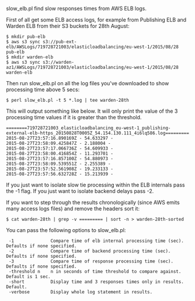 slow_elb.pl find slow responses times from AWS ELB logs. 

First of all get some ELB access logs, for example from Publishing ELB and Warden ELB from their S3 buckets for 28th August:

```
$ mkdir pub-elb
$ aws s3 sync s3://pub-ext-elb/AWSLogs/719728721003/elasticloadbalancing/eu-west-1/2015/08/28 pub-elb
$ mkdir warden-elb
$ aws s3 sync s3://warden-az1/AWSLogs/719728721003/elasticloadbalancing/eu-west-1/2015/08/28 warden-elb
```

Then run slow_elb.pl on all the log files you've downloaded to show processing time above 5 secs:

```
$ perl slow_elb.pl -t 5 *.log | tee warden-28th
```

This will output something like below. It will only print the value of the 3 processing time values if it is greater than the threshold. 

```
========719728721003_elasticloadbalancing_eu-west-1_publishing-external-elb-https_20150828T0005Z_54.154.130.111_4i6lq586.log=========
2015-08-27T23:57:16.890169Z - 54.633297 -
2015-08-27T23:58:09.425847Z - 2.188004 -
2015-08-27T23:57:17.066736Z - 54.609933 -
2015-08-27T23:58:00.416854Z - 11.293701 -
2015-08-27T23:57:16.857100Z - 54.880973 -
2015-08-27T23:58:09.539551Z - 2.255389 -
2015-08-27T23:57:52.561908Z - 19.233133 -
2015-08-27T23:57:56.632728Z - 15.213939 -
```

If you just want to isolate slow tie processing within the ELB internals pass the -1 flag. If you just want to isolate backend delays pass -2. 

If you want to step through the results chronologically (since AWS emits many access logs files) and remove the headers sort it:

```
$ cat warden-28th | grep -v ========= | sort -n > warden-28th-sorted
```

You can pass the following options to slow_elb.pl: 

```
 -1              Compare time of elb internal processing time (sec). Defaults if none specified. 
 -2              Compare time of backend processing time (sec). Defaults if none specified. 
 -3              Compare time of response processing time (sec). Defaults if none specified. 
 -threshold n    n in seconds of time threshold to compare against. Default is 1 sec. 
 -short          Display time and 3 responses times only in results. Default. 
 -verbose        Display whole log statement in results.
```
